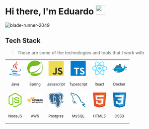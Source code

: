 # Hi there, I'm Eduardo <img src="https://media.giphy.com/media/hvRJCLFzcasrR4ia7z/giphy.gif" width="30px" height="30px">

![blade-runner-2049](https://user-images.githubusercontent.com/7611091/166110539-4bd56a7f-5043-47dd-8a08-479cd58f5a8d.gif)

## Tech Stack
> These are some of the technologies and tools that I work with

<table>
  <tr>
    <td align="center">
      <img alt="Java" src="https://raw.githubusercontent.com/devicons/devicon/master/icons/java/java-original.svg" width="50" />
      <p><small>Java</small></p>
    </td>
    <td align="center">
       <img alt="Spring" src="https://raw.githubusercontent.com/devicons/devicon/master/icons/spring/spring-original.svg" width="50" />
       <p><small>Spring</small></p>
    </td>
    <td align="center">
      <img alt="Javascript" src="https://raw.githubusercontent.com/devicons/devicon/master/icons/javascript/javascript-original.svg" width="50" />
      <p><small>Javascript</small></p>
    </td>
    <td align="center">
      <img alt="Typescript" src="https://raw.githubusercontent.com/devicons/devicon/master/icons/typescript/typescript-original.svg" width="50" />
      <p><small>Typescript</small></p>
    </td>
    <td align="center">
      <img alt="React" src="https://raw.githubusercontent.com/devicons/devicon/master/icons/react/react-original.svg" width="50" />
      <p><small>React</small></p>
    </td>
    <td align="center">
      <img alt="Docker" src="https://raw.githubusercontent.com/devicons/devicon/master/icons/docker/docker-original.svg" width="50" />
      <p><small>Docker</small></p>
    </td>
  </tr>

  <tr>
    <td align="center">
        <img alt="NodeJS" src="https://raw.githubusercontent.com/devicons/devicon/master/icons/nodejs/nodejs-plain.svg" width="50" />
        <p><small>NodeJS</small></p>
    </td>
    <td align="center">
        <img alt="AWS" src="https://raw.githubusercontent.com/devicons/devicon/master/icons/amazonwebservices/amazonwebservices-original-wordmark.svg" width="50" />
        <p><small>AWS</small></p>
    </td>
    <td align="center">
        <img alt="Postgres" src="https://raw.githubusercontent.com/devicons/devicon/master/icons/postgresql/postgresql-plain.svg" width="50" />
        <p><small>Postgres</small></p>
    </td>
    <td align="center">
        <img alt="MySQL" src="https://raw.githubusercontent.com/devicons/devicon/master/icons/mysql/mysql-plain.svg" width="50" />
        <p><small>MySQL</small></p>
    </td>
    <td align="center">
        <img alt="HTML5" src="https://raw.githubusercontent.com/devicons/devicon/master/icons/html5/html5-original.svg" width="50" />
        <p><small>HTML5</small></p>
    </td>
    <td align="center">
        <img alt="CSS3" src="https://raw.githubusercontent.com/devicons/devicon/master/icons/css3/css3-original.svg" width="50" />
        <p><small>CSS3</small></p>
    </td>
  </tr>
</table>

<!--
**Eddcp/Eddcp** is a ✨ _special_ ✨ repository because its `README.md` (this file) appears on your GitHub profile.

Here are some ideas to get you started:

- 🔭 I’m currently working on ...
- 🌱 I’m currently learning ...
- 👯 I’m looking to collaborate on ...
- 🤔 I’m looking for help with ...
- 💬 Ask me about ...
- 📫 How to reach me: ...
- 😄 Pronouns: ...
- ⚡ Fun fact: ...
-->

